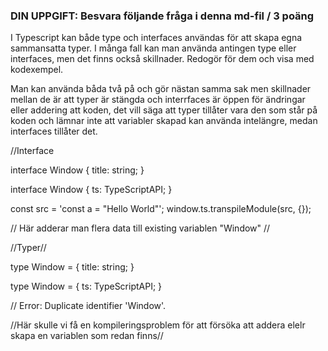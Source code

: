 ###  DIN UPPGIFT: Besvara följande fråga i denna md-fil / 3 poäng

I Typescript kan både type och interfaces användas för att skapa egna sammansatta typer. I många fall kan man använda antingen type eller interfaces, men det finns också skillnader. Redogör för dem och visa med kodexempel. 

Man kan använda båda två på och gör nästan samma sak men skillnader mellan de är att typer är stängda och interrfaces är öppen för ändringar eller addering att koden, det vill säga att typer tillåter vara den som står på koden och lämnar inte att variabler skapad kan använda intelängre, medan interfaces tillåter det. 

//Interface

interface Window {
  title: string;
}

interface Window {
  ts: TypeScriptAPI;
}

const src = 'const a = "Hello World"';
window.ts.transpileModule(src, {});

// Här adderar man flera data till existing variablen "Window" //


//Typer//


type Window = {
  title: string;
}

type Window = {
  ts: TypeScriptAPI;
}

 // Error: Duplicate identifier 'Window'.

//Här skulle vi få en kompileringsproblem för att försöka att addera elelr skapa en variablen som redan finns//
